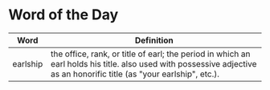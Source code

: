 # Word of the Day

|Word|Definition|
|---|---|
|earlship|the office, rank, or title of earl; the period in which an earl holds his title. also used with possessive adjective as an honorific title (as "your earlship", etc.).|